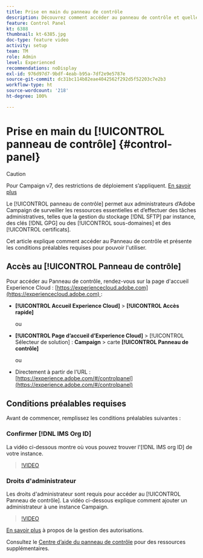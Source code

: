 ```yaml
---
title: Prise en main du panneau de contrôle
description: Découvrez comment accéder au panneau de contrôle et quelles sont les conditions préalables requises pour pouvoir l’utiliser.
feature: Control Panel
kt: 6388
thumbnail: kt-6385.jpg
doc-type: feature video
activity: setup
team: TM
role: Admin
level: Experienced
recommendations: noDisplay
exl-id: 976d97d7-9bdf-4eab-b95a-7df2e9e5787e
source-git-commit: dc31bc114b82eae4042562f292d5f52203c7e2b3
workflow-type: ht
source-wordcount: '218'
ht-degree: 100%

---
```


# Prise en main du [!UICONTROL panneau de contrôle] {#control-panel}

>[!CAUTION]
> Pour Campaign v7, des restrictions de déploiement s’appliquent. [En savoir plus](https://experienceleague.adobe.com/docs/control-panel/using/faq.html?lang=fr#v7-restrictions/fr)

Le [!UICONTROL panneau de contrôle] permet aux administrateurs d’Adobe Campaign de surveiller les ressources essentielles et d’effectuer des tâches administratives, telles que la gestion du stockage [!DNL SFTP] par instance, des clés [!DNL GPG] ou des [!UICONTROL sous-domaines] et des [!UICONTROL certificats].

Cet article explique comment accéder au Panneau de contrôle et présente les conditions préalables requises pour pouvoir l&#39;utiliser.

## Accès au [!UICONTROL Panneau de contrôle]

Pour accéder au Panneau de contrôle, rendez-vous sur la page d&#39;accueil Experience Cloud : [https://experiencecloud.adobe.com](https://experiencecloud.adobe.com) :

* **[!UICONTROL Accueil Experience Cloud]** > **[!UICONTROL Accès rapide]**

   ou
* **[!UICONTROL Page d’accueil d’Experience Cloud]** > [!UICONTROL Sélecteur de solution] : **Campaign** > carte **[!UICONTROL Panneau de contrôle]**

   ou

* Directement à partir de l&#39;URL : [https://experience.adobe.com/#/controlpanel](https://experience.adobe.com/#/controlpanel)

## Conditions préalables requises

Avant de commencer, remplissez les conditions préalables suivantes :

### Confirmer [!DNL IMS Org ID]

La vidéo ci-dessous montre où vous pouvez trouver l&#39;[!DNL IMS org ID] de votre instance.

>[!VIDEO](https://video.tv.adobe.com/v/27183?quality=12)

### Droits d&#39;administrateur

Les droits d&#39;administrateur sont requis pour accéder au [!UICONTROL Panneau de contrôle].
La vidéo ci-dessous explique comment ajouter un administrateur à une instance Campaign.

>[!VIDEO](https://video.tv.adobe.com/v/27147?quality=12)

[En savoir plus](https://experienceleague.adobe.com/docs/control-panel/using/discover-control-panel/managing-permissions.html?lang=fr#discover-control-panel) à propos de la gestion des autorisations.

Consultez le [Centre d’aide du panneau de contrôle](https://experienceleague.adobe.com/docs/control-panel/using/control-panel-home.html?lang=fr) pour des ressources supplémentaires.
